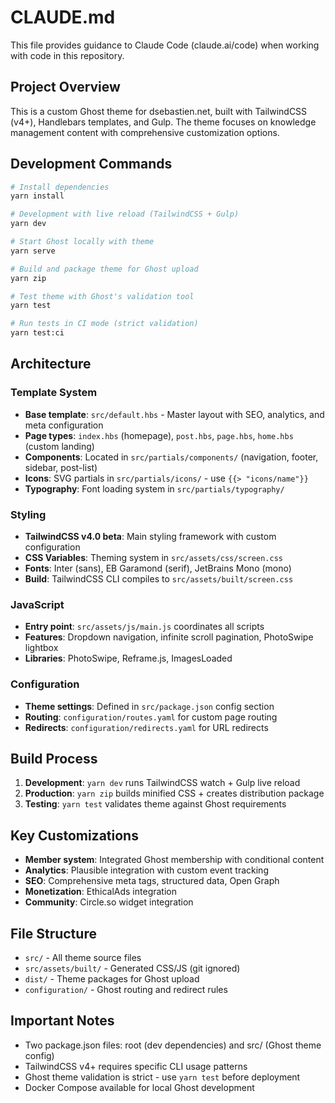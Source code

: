 # CLAUDE.md

This file provides guidance to Claude Code (claude.ai/code) when working with code in this repository.

## Project Overview

This is a custom Ghost theme for dsebastien.net, built with TailwindCSS (v4+), Handlebars templates, and Gulp. The theme focuses on knowledge management content with comprehensive customization options.

## Development Commands

```bash
# Install dependencies
yarn install

# Development with live reload (TailwindCSS + Gulp)
yarn dev

# Start Ghost locally with theme
yarn serve

# Build and package theme for Ghost upload
yarn zip

# Test theme with Ghost's validation tool
yarn test

# Run tests in CI mode (strict validation)
yarn test:ci
```

## Architecture

### Template System
- **Base template**: `src/default.hbs` - Master layout with SEO, analytics, and meta configuration
- **Page types**: `index.hbs` (homepage), `post.hbs`, `page.hbs`, `home.hbs` (custom landing)
- **Components**: Located in `src/partials/components/` (navigation, footer, sidebar, post-list)
- **Icons**: SVG partials in `src/partials/icons/` - use `{{> "icons/name"}}`
- **Typography**: Font loading system in `src/partials/typography/`

### Styling
- **TailwindCSS v4.0 beta**: Main styling framework with custom configuration
- **CSS Variables**: Theming system in `src/assets/css/screen.css`
- **Fonts**: Inter (sans), EB Garamond (serif), JetBrains Mono (mono)
- **Build**: TailwindCSS CLI compiles to `src/assets/built/screen.css`

### JavaScript
- **Entry point**: `src/assets/js/main.js` coordinates all scripts
- **Features**: Dropdown navigation, infinite scroll pagination, PhotoSwipe lightbox
- **Libraries**: PhotoSwipe, Reframe.js, ImagesLoaded

### Configuration
- **Theme settings**: Defined in `src/package.json` config section
- **Routing**: `configuration/routes.yaml` for custom page routing
- **Redirects**: `configuration/redirects.yaml` for URL redirects

## Build Process

1. **Development**: `yarn dev` runs TailwindCSS watch + Gulp live reload
2. **Production**: `yarn zip` builds minified CSS + creates distribution package
3. **Testing**: `yarn test` validates theme against Ghost requirements

## Key Customizations

- **Member system**: Integrated Ghost membership with conditional content
- **Analytics**: Plausible integration with custom event tracking
- **SEO**: Comprehensive meta tags, structured data, Open Graph
- **Monetization**: EthicalAds integration
- **Community**: Circle.so widget integration

## File Structure

- `src/` - All theme source files
- `src/assets/built/` - Generated CSS/JS (git ignored)
- `dist/` - Theme packages for Ghost upload
- `configuration/` - Ghost routing and redirect rules

## Important Notes

- Two package.json files: root (dev dependencies) and src/ (Ghost theme config)
- TailwindCSS v4+ requires specific CLI usage patterns
- Ghost theme validation is strict - use `yarn test` before deployment
- Docker Compose available for local Ghost development
